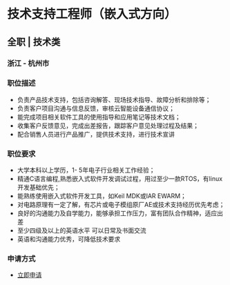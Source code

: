 
# 技术支持工程师（嵌入式方向）
## 全职  |  技术类
### 浙江 - 杭州市

### 职位描述
- 负责产品技术支持，包括咨询解答、现场技术指导、故障分析和排除等；
- 负责客户项目沟通与信息反馈，审核云智能设备通信协议；
- 能完成项目相关软件工具的使用指导和应用笔记等技术文档；
- 收集客户反馈意见，完成出差报告，跟踪客户意见处理过程及结果；
- 配合销售人员进行产品推广，提供技术支持，进行技术宣讲
### 职位要求
- 大学本科以上学历，1- 5年电子行业相关工作经验；
- 精通C语言编程,熟悉嵌入式软件开发调试过程，用过至少一款RTOS，有linux开发基础优先；
- 能熟练使用嵌入式软件开发工具，如Keil MDK或IAR EWARM；
- 对电路原理有一定了解，有芯片或电子模组原厂AE或技术支持经历优先考虑；
- 良好的沟通能力及自学能力，能够承担工作压力，富有团队合作精神，适应出差
- 至少四级及以上的英语水平 可以日常及书面交流
- 英语和沟通能力优秀，可降低技术要求
### 申请方式
- <a href="mailto:hr@tuya.com?subject=求职简历-技术支持工程师（嵌入式方向）-来自GitHub">立即申请</a>